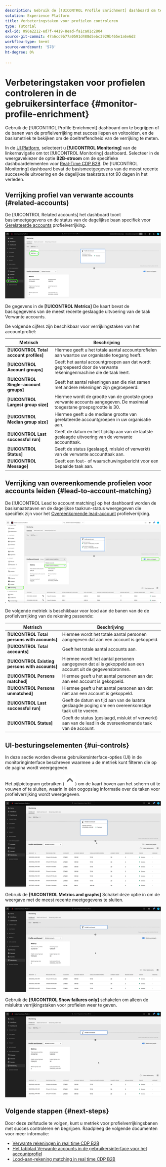 ```yaml
---
description: Gebruik de [!UICONTROL Profile Enrichment] dashboard om te begrijpen of de banen van de profielverrijking met succes liepen en voltooiden, en de basismetriek te bekijken om de doeltreffendheid van de verrijking te meten.
solution: Experience Platform
title: Verbeteringstaken voor profielen controleren
type: Tutorial
exl-id: 096a2212-ed7f-4419-8ead-fa1ca01c2804
source-git-commit: 47a6cc9b77a0591d488d5ebc3929b465e1a6e6d2
workflow-type: tm+mt
source-wordcount: '578'
ht-degree: 0%

---
```


# Verbeteringstaken voor profielen controleren in de gebruikersinterface {#monitor-profile-enrichment}

Gebruik de [!UICONTROL Profile Enrichment] dashboard om te begrijpen of de banen van de profielverrijking met succes liepen en voltooiden, en de basismetriek te bekijken om de doeltreffendheid van de verrijking te meten.

In de [UI Platform](https://platform.adobe.com), selecteert u **[!UICONTROL Monitoring]** van de linkernavigatie om tot [!UICONTROL Monitoring] dashboard. Selecteer in de weergavekiezer de optie **B2B-stroom** om de specifieke dashboardelementen voor [Real-Time CDP B2B](/help/rtcdp/b2b-overview.md).  De [!UICONTROL Monitoring] dashboard bevat de basismeetgegevens van de meest recente succesvolle uitvoering en de dagelijkse taakstatus tot 90 dagen in het verleden.

## Verrijking profiel van verwante accounts (#related-accounts)

De [!UICONTROL Related accounts] het dashboard toont basismeetgegevens en de status van de dagelijkse baan specifiek voor [Gerelateerde accounts](/help/rtcdp/b2b-ai-ml-services/related-accounts.md) profielverrijking.

![Visuele aanwijzing van hoe te om aan het scherm van de Taakcontrole van de Verrijking van het Profiel in de UI van het Experience Platform te krijgen.](/help/dataflows/assets/ui/b2b/monitoring-profile-enrichment-jobs.png)

De gegevens in de **[!UICONTROL Metrics]** De kaart bevat de basisgegevens van de meest recente geslaagde uitvoering van de taak Verwante accounts.

De volgende cijfers zijn beschikbaar voor verrijkingstaken van het accountprofiel:

| Metrisch | Beschrijving |
| --------- | ---------- |
| **[!UICONTROL Total account profiles]** | Hiermee geeft u het totale aantal accountprofielen aan waartoe uw organisatie toegang heeft. |
| **[!UICONTROL Account groups]** | Geeft het aantal accountgroepen aan dat wordt gegroepeerd door de verwante rekeningenmachine die de taak leert. |
| **[!UICONTROL Single-account groups]** | Geeft het aantal rekeningen aan die niet samen met andere rekeningen zijn gegroepeerd. |
| **[!UICONTROL Largest group size]** | Hiermee wordt de grootte van de grootste groep verwante accounts aangegeven. De maximaal toegestane groepsgrootte is 30. |
| **[!UICONTROL Median group size]** | Hiermee geeft u de mediane grootte van gerelateerde accountgroepen in uw organisatie aan. |
| **[!UICONTROL Last successful run]** | Geeft de datum en het tijdstip aan van de laatste geslaagde uitvoering van de verwante accounttaak. |
| **[!UICONTROL Status]** | Geeft de status (geslaagd, mislukt of verwerkt) van de verwante accounttaak aan. |
| **[!UICONTROL Message]** | Geeft een fout- of waarschuwingsbericht voor een bepaalde taak aan. |

## Verrijking van overeenkomende profielen voor accounts leiden {#lead-to-account-matching}

De [!UICONTROL Lead to account matching] op het dashboard worden de basismaatstaven en de dagelijkse taakrun-status weergegeven die specifiek zijn voor het [Overeenkomende lead-account](/help/rtcdp/b2b-ai-ml-services/lead-to-account-matching.md) profielverrijking.

![Verrijking van overeenkomende profielen voor accounts leiden](/help/dataflows/assets/ui/b2b/mpc-lead-to-account-matching.png)

De volgende metriek is beschikbaar voor lood aan de banen van de de profielverrijking van de rekening passende:

| Metrisch | Beschrijving |
| --------- | ---------- |
| **[!UICONTROL Total persons with accounts]** | Hiermee wordt het totale aantal personen aangegeven dat aan een account is gekoppeld. |
| **[!UICONTROL Total accounts]** | Geeft het totale aantal accounts aan. |
| **[!UICONTROL Existing persons with accounts]** | Hiermee wordt het aantal personen aangegeven dat al is gekoppeld aan een account uit de gegevensbronnen. |
| **[!UICONTROL Persons matched]** | Hiermee geeft u het aantal personen aan dat aan een account is gekoppeld. |
| **[!UICONTROL Persons unmatched]** | Hiermee geeft u het aantal personen aan dat niet aan een account is gekoppeld. |
| **[!UICONTROL Last successful run]** | Geeft de datum en tijd aan van de laatste geslaagde poging om een overeenkomstige taak uit te voeren. |
| **[!UICONTROL Status]** | Geeft de status (geslaagd, mislukt of verwerkt) aan van de lead in de overeenkomende taak van de account. |

## UI-besturingselementen {#ui-controls}

In deze sectie worden diverse gebruikersinterface-opties (UI) in de monitoringinterface beschreven waarmee u de metriek kunt filteren die op de pagina wordt weergegeven.

Het pijlpictogram gebruiken (![pijlpictogram](/help/dataflows/assets/ui/monitor-destinations/chevron-up.png)) om de kaart boven aan het scherm uit te vouwen of te sluiten, waarin in één oogopslag informatie over de taken voor profielverrijking wordt weergegeven.

![De opname van het scherm die de controle UI van het pijlpictogram toont.](/help/dataflows/assets/ui/b2b/use-arrow-control.gif)

Gebruik de **[!UICONTROL Metrics and graphs]** Schakel deze optie in om de weergave met de meest recente meetgegevens te sluiten.

![Schermopname die de schakeloptie Metriek en Grafieken toont.](/help/dataflows/assets/ui/b2b/metrics-and-graphs-toggle.gif)

Gebruik de **[!UICONTROL Show failures only]** schakelen om alleen de mislukte verrijkingstaken voor profielen weer te geven.

![De opname van het scherm die toont tonen slechts mislukkingen knevel.](/help/dataflows/assets/ui/b2b/show-failures-only.gif)

## Volgende stappen {#next-steps}

Door deze zelfstudie te volgen, kunt u metriek voor profielverrijkingsbanen met succes controleren en begrijpen. Raadpleeg de volgende documenten voor meer informatie:

* [Verwante rekeningen in real time CDP B2B](/help/rtcdp/b2b-ai-ml-services/related-accounts.md)
* [Het tabblad Verwante accounts in de gebruikersinterface voor het accountprofiel](/help/rtcdp/accounts/account-profile-ui-guide.md)
* [Lood-aan-rekening matching in real time CDP B2B](/help/rtcdp/b2b-ai-ml-services/lead-to-account-matching.md)
